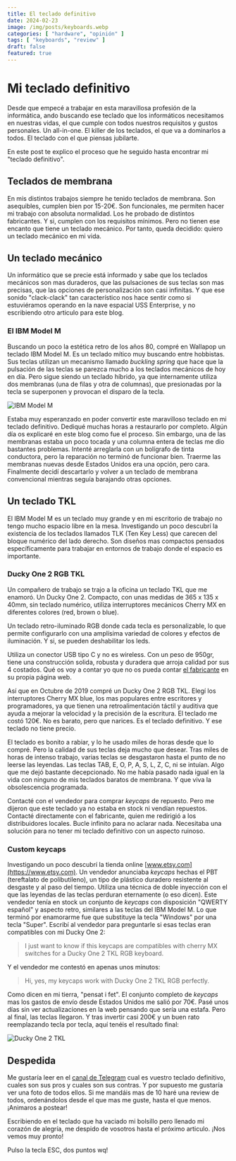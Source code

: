 ```yaml
---
title: El teclado definitivo
date: 2024-02-23
image: /img/posts/keyboards.webp
categories: [ "hardware", "opinión" ]
tags: [ "keyboards", "review" ]
draft: false
featured: true
---
```


# Mi teclado definitivo

Desde que empecé a trabajar en esta maravillosa profesión de la informática, ando buscando ese teclado que los informáticos necesitamos en nuestras vidas, el que cumple con todos nuestros requisitos y gustos personales. Un all-in-one. El killer de los teclados, el que va a dominarlos a todos. El teclado con el que piensas jubilarte.

En este post te explico el proceso que he seguido hasta encontrar mi "teclado definitivo".

## Teclados de membrana

En mis distintos trabajos siempre he tenido teclados de membrana. Son asequibles, cumplen bien por 15-20€. Son funcionales, me permiten hacer mi trabajo con absoluta normalidad. Los he probado de distintos fabricantes. Y si, cumplen con los requisitos mínimos. Pero no tienen ese encanto que tiene un teclado mecánico. Por tanto, queda decidido: quiero un teclado mecánico en mi vida.

## Un teclado mecánico

Un informático que se precie está informado y sabe que los teclados mecánicos son mas duraderos, que las pulsaciones de sus teclas son mas precisas, que las opciones de personalización son casi infinitas. Y que ese sonido "clack-clack" tan característico nos hace sentir como si estuviéramos operando en la nave espacial USS Enterprise, y no escribiendo otro articulo para este blog.

### El IBM Model M

Buscando un poco la estética retro de los años 80, compré en Wallapop un teclado IBM Model M. Es un teclado mítico muy buscando entre hobbistas. Sus teclas utilizan un mecanismo llamado *buckling spring* que hace que la pulsación de las teclas se parezca mucho a los teclados mecánicos de hoy en día. Pero sigue siendo un teclado híbrido, ya que internamente utiliza dos membranas (una de filas y otra de columnas), que presionadas por la tecla se superponen y provocan el disparo de la tecla.

![IBM Model M](/img/ibm-model-m.webp)

Estaba muy esperanzado en poder convertir este maravilloso teclado en mi teclado definitivo. Dediqué muchas horas a restaurarlo por completo. Algún día os explicaré en este blog como fue el proceso. Sin embargo, una de las membranas estaba un poco tocada y una columna entera de teclas me dio bastantes problemas. Intenté arreglarla con un bolígrafo de tinta conductora, pero la reparación no terminó de funcionar bien. Traerme las membranas nuevas desde Estados Unidos era una opción, pero cara. Finalmente decidí descartarlo y volver a un teclado de membrana convencional mientras seguía barajando otras opciones.

## Un teclado TKL

El IBM Model M es un teclado muy grande y en mi escritorio de trabajo no tengo mucho espacio libre en la mesa. Investigando un poco descubrí la existencia de los teclados llamados TLK (Ten Key Less) que carecen del bloque numérico del lado derecho. Son diseños mas compactos pensados específicamente para trabajar en entornos de trabajo donde el espacio es importante.

### Ducky One 2 RGB TKL

Un compañero de trabajo se trajo a la oficina un teclado TKL que me enamoró. Un Ducky One 2. Compacto, con unas medidas de 365 x 135 x 40mm, sin teclado numérico, utiliza interruptores mecánicos Cherry MX en diferentes colores (red, brown o blue).

Un teclado retro-iluminado RGB donde cada tecla es personalizable, lo que permite configurarlo con una amplísima variedad de colores y efectos de iluminación. Y si, se pueden deshabilitar los leds.

Utiliza un conector USB tipo C y no es wireless. Con un peso de 950gr, tiene una construcción solida, robusta y duradera que arroja calidad por sus 4 costados. Qué os voy a contar yo que no os pueda contar [el fabricante](https://www.duckychannel.com.tw/en/Ducky-One2-RGB-TKL) en su propia página web.

Así que en Octubre de 2019 compré un Ducky One 2 RGB TKL. Elegí los interruptores Cherry MX blue, los mas populares entre escritores y programadores, ya que tienen una retroalimentación táctil y auditiva que ayuda a mejorar la velocidad y la precisión de la escritura. El teclado me costó 120€. No es barato, pero que narices. Es el teclado definitivo. Y ese teclado no tiene precio.

El teclado es bonito a rabiar, y lo he usado miles de horas desde que lo compré. Pero la calidad de sus teclas deja mucho que desear. Tras miles de horas de intenso trabajo, varias teclas se desgastaron hasta el punto de no leerse las leyendas. Las teclas TAB, E, O, P, A, S, L, Z, C, ni se intuían. Algo que me dejó bastante decepcionado. No me había pasado nada igual en la vida con ninguno de mis teclados baratos de membrana. Y que viva la obsolescencia programada.

Contacté con el vendedor para comprar *keycaps* de repuesto. Pero me dijeron que este teclado ya no estaba en stock ni vendían repuestos. Contacté directamente con el fabricante, quien me redirigió a los distribuidores locales. Bucle infinito para no aclarar nada. Necesitaba una solución para no tener mi teclado definitivo con un aspecto ruinoso.

### Custom keycaps

Investigando un poco descubrí la tienda online [www.etsy.com](https://www.etsy.com). Un vendedor anunciaba *keycaps* hechas el PBT (tereftalato de polibutileno), un tipo de plástico duradero resistente al desgaste y al paso del tiempo. Utiliza una técnica de doble inyección con el que las leyendas de las teclas perduran eternamente (o eso dicen). Este vendedor tenía en stock un conjunto de *keycaps* con disposición "QWERTY español" y aspecto retro, similares a las teclas del IBM Model M. Lo que terminó por enamorarme fue que substituye la tecla "Windows" por una tecla "Super". Escribí al vendedor para preguntarle si esas teclas eran compatibles con mi Ducky One 2:

>  I just want to know if this keycaps are compatibles with cherry MX switches for a Ducky One 2 TKL RGB keyboard.

Y el vendedor me contestó en apenas unos minutos:

> Hi, yes, my keycaps work with Ducky One 2 TKL RGB perfectly.

Como dicen en mi tierra, "pensat i fet". El conjunto completo de *keycaps* mas los gastos de envío desde Estados Unidos me salió por 70€. Pasé unos días sin ver actualizaciones en la web pensando que sería una estafa. Pero al final, las teclas llegaron. Y tras invertir casi 200€ y un buen rato reemplazando tecla por tecla, aquí tenéis el resultado final:

![Ducky One 2 TKL](/img/ducky-one-2-tkl.webp)

## Despedida

Me gustaría leer en el [canal de Telegram](https://t.me/lateclaescape) cual es vuestro teclado definitivo, cuales son sus pros y cuales son sus contras. Y por supuesto me gustaría ver una foto de todos ellos. Si me mandáis mas de 10 haré una review de todos, ordenándolos desde el que mas me guste, hasta el que menos. ¡Animaros a postear!

Escribiendo en el teclado que ha vaciado mi bolsillo pero llenado mi corazón de alegría, me despido de vosotros hasta el próximo articulo. ¡Nos vemos muy pronto!

Pulso la tecla ESC, dos puntos wq!
